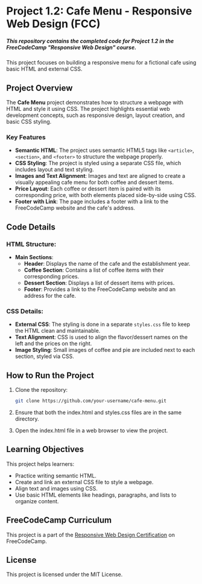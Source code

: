 # Project 1.2: Cafe Menu - Responsive Web Design (FCC)
##### This repository contains the completed code for Project 1.2 in the FreeCodeCamp "Responsive Web Design" course.

This project focuses on building a responsive menu for a fictional cafe using basic HTML and external CSS.

## Project Overview

The **Cafe Menu** project demonstrates how to structure a webpage with HTML and style it using CSS. The project highlights essential web development concepts, such as responsive design, layout creation, and basic CSS styling.

### Key Features

- **Semantic HTML**: The project uses semantic HTML5 tags like `<article>`, `<section>`, and `<footer>` to structure the webpage properly.
- **CSS Styling**: The project is styled using a separate CSS file, which includes layout and text styling.
- **Images and Text Alignment**: Images and text are aligned to create a visually appealing cafe menu for both coffee and dessert items.
- **Price Layout**: Each coffee or dessert item is paired with its corresponding price, with both elements placed side-by-side using CSS.
- **Footer with Link**: The page includes a footer with a link to the FreeCodeCamp website and the cafe's address.

## Code Details

### HTML Structure:

- **Main Sections**:
  - **Header**: Displays the name of the cafe and the establishment year.
  - **Coffee Section**: Contains a list of coffee items with their corresponding prices.
  - **Dessert Section**: Displays a list of dessert items with prices.
  - **Footer**: Provides a link to the FreeCodeCamp website and an address for the cafe.

### CSS Details:

- **External CSS**: The styling is done in a separate `styles.css` file to keep the HTML clean and maintainable.
- **Text Alignment**: CSS is used to align the flavor/dessert names on the left and the prices on the right.
- **Image Styling**: Small images of coffee and pie are included next to each section, styled via CSS.

## How to Run the Project

1. Clone the repository:
   ```bash
   git clone https://github.com/your-username/cafe-menu.git

2. Ensure that both the index.html and styles.css files are in the same directory.
   
3. Open the index.html file in a web browser to view the project.

## Learning Objectives

This project helps learners:
- Practice writing semantic HTML.
- Create and link an external CSS file to style a webpage.
- Align text and images using CSS.
- Use basic HTML elements like headings, paragraphs, and lists to organize content.

## FreeCodeCamp Curriculum

This project is a part of the [Responsive Web Design Certification](https://www.freecodecamp.org/learn/2022/responsive-web-design/) on FreeCodeCamp.

## License

This project is licensed under the MIT License.
